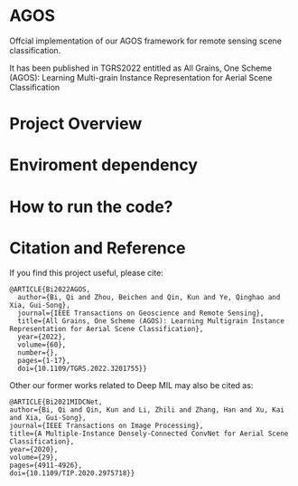 # AGOS
Offcial implementation of our AGOS framework for remote sensing scene classification.

It has been published in TGRS2022 entitled as All Grains, One Scheme (AGOS): Learning Multi-grain Instance Representation for Aerial Scene Classification

# Project Overview


# Enviroment dependency


# How to run the code?


# Citation and Reference
If you find this project useful, please cite:
```
@ARTICLE{Bi2022AGOS,
  author={Bi, Qi and Zhou, Beichen and Qin, Kun and Ye, Qinghao and Xia, Gui-Song},
  journal={IEEE Transactions on Geoscience and Remote Sensing}, 
  title={All Grains, One Scheme (AGOS): Learning Multigrain Instance Representation for Aerial Scene Classification}, 
  year={2022},
  volume={60},
  number={},
  pages={1-17},
  doi={10.1109/TGRS.2022.3201755}}
```

  Other our former works related to Deep MIL may also be cited as:
  ```
  @ARTICLE{Bi2021MIDCNet,
  author={Bi, Qi and Qin, Kun and Li, Zhili and Zhang, Han and Xu, Kai and Xia, Gui-Song},
  journal={IEEE Transactions on Image Processing}, 
  title={A Multiple-Instance Densely-Connected ConvNet for Aerial Scene Classification}, 
  year={2020},
  volume={29},
  pages={4911-4926},
  doi={10.1109/TIP.2020.2975718}}
  ```

